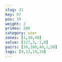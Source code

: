 ```yaml
---
slug: 31
key: 57
pos: 39
weight: 2
primes: 200
category: user
zones: [1,30,40]
value: [127,3,-1,0]
pairs: [30,100,40,1,50]
tags: [9,13,19,34]
---
```

